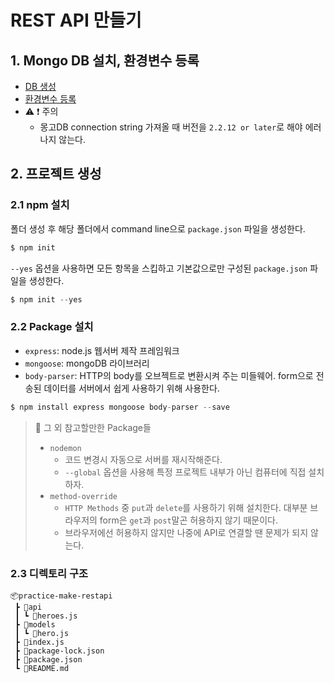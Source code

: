# REST API 만들기

## 1. Mongo DB 설치, 환경변수 등록
- [DB 생성](https://www.a-mean-blog.com/ko/blog/%EB%8B%A8%ED%8E%B8%EA%B0%95%EC%A2%8C/_/mongoDB-Atlas-%EA%B0%80%EC%9E%85-%EB%B0%A9%EB%B2%95-%EB%AC%B4%EB%A3%8C-mongo-DB-%ED%81%B4%EB%9D%BC%EC%9A%B0%EB%93%9C-%EC%84%9C%EB%B9%84%EC%8A%A4)
- [환경변수 등록](https://www.a-mean-blog.com/ko/blog/Node-JS-%EC%B2%AB%EA%B1%B8%EC%9D%8C/%EC%A3%BC%EC%86%8C%EB%A1%9D-%EB%A7%8C%EB%93%A4%EA%B8%B0/Environment-Variable-%ED%99%98%EA%B2%BD%EB%B3%80%EC%88%98)
- ⚠ ❗ 주의 
  - 몽고DB connection string 가져올 때 버전을 `2.2.12 or later`로 해야 에러나지 않는다.


## 2. 프로젝트 생성
### 2.1 npm 설치
폴더 생성 후 해당 폴더에서 command line으로 `package.json` 파일을 생성한다.

```javascript
$ npm init
```

`--yes` 옵션을 사용하면 모든 항목을 스킵하고 기본값으로만 구성된 `package.json` 파일을 생성한다.     

```javascript
$ npm init --yes
```

### 2.2 Package 설치
- `express`: node.js 웹서버 제작 프레임워크
- `mongoose`: mongoDB 라이브러리
- `body-parser`: HTTP의 body를 오브젝트로 변환시켜 주는 미들웨어. form으로 전송된 데이터를 서버에서 쉽게 사용하기 위해 사용한다.
 
```javascript
$ npm install express mongoose body-parser --save
```

> 📌 그 외 참고할만한 Package들 
> - `nodemon`
>   - 코드 변경시 자동으로 서버를 재시작해준다. 
>   - `--global` 옵션을 사용해 특정 프로젝트 내부가 아닌 컴퓨터에 직접 설치하자. 
> - `method-override` 
>   - `HTTP Methods` 중 `put`과 `delete`를 사용하기 위해 설치한다. 대부분 브라우저의 form은 `get`과 `post`말곤 허용하지 않기 때문이다. 
>   - 브라우저에선 허용하지 않지만 나중에 API로 연결할 땐 문제가 되지 않는다.    

### 2.3 디렉토리 구조 
```
📦practice-make-restapi
 ┣ 📂api
 ┃ ┗ 📜heroes.js
 ┣ 📂models
 ┃ ┗ 📜hero.js
 ┣ 📜index.js
 ┣ 📜package-lock.json
 ┣ 📜package.json
 ┗ 📜README.md
```

